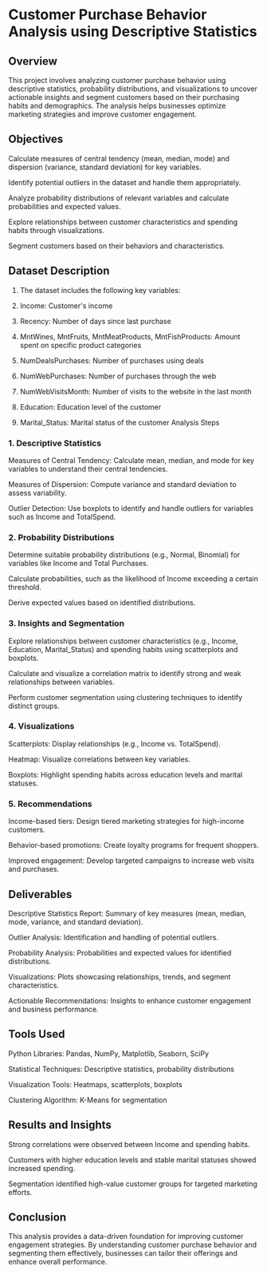 # Customer Purchase Behavior Analysis using Descriptive Statistics

## Overview

This project involves analyzing customer purchase behavior using descriptive statistics, probability distributions, and visualizations to uncover actionable insights and segment customers based on their purchasing habits and demographics. The analysis helps businesses optimize marketing strategies and improve customer engagement.

## Objectives

Calculate measures of central tendency (mean, median, mode) and dispersion (variance, standard deviation) for key variables.

Identify potential outliers in the dataset and handle them appropriately.

Analyze probability distributions of relevant variables and calculate probabilities and expected values.

Explore relationships between customer characteristics and spending habits through visualizations.

Segment customers based on their behaviors and characteristics.

## Dataset Description

1. The dataset includes the following key variables:

2. Income: Customer's income

3. Recency: Number of days since last purchase

4. MntWines, MntFruits, MntMeatProducts, MntFishProducts: Amount spent on specific product categories

5. NumDealsPurchases: Number of purchases using deals

6. NumWebPurchases: Number of purchases through the web

7. NumWebVisitsMonth: Number of visits to the website in the last month

8. Education: Education level of the customer

9. Marital_Status: Marital status of the customer
Analysis Steps

### 1. Descriptive Statistics

Measures of Central Tendency: Calculate mean, median, and mode for key variables to understand their central tendencies.

Measures of Dispersion: Compute variance and standard deviation to assess variability.

Outlier Detection: Use boxplots to identify and handle outliers for variables such as Income and TotalSpend.

### 2. Probability Distributions

Determine suitable probability distributions (e.g., Normal, Binomial) for variables like Income and Total Purchases.

Calculate probabilities, such as the likelihood of Income exceeding a certain threshold.

Derive expected values based on identified distributions.

### 3. Insights and Segmentation

Explore relationships between customer characteristics (e.g., Income, Education, Marital_Status) and spending habits using scatterplots and boxplots.

Calculate and visualize a correlation matrix to identify strong and weak relationships between variables.

Perform customer segmentation using clustering techniques to identify distinct groups.

### 4. Visualizations

Scatterplots: Display relationships (e.g., Income vs. TotalSpend).

Heatmap: Visualize correlations between key variables.

Boxplots: Highlight spending habits across education levels and marital statuses.

### 5. Recommendations

Income-based tiers: Design tiered marketing strategies for high-income customers.

Behavior-based promotions: Create loyalty programs for frequent shoppers.

Improved engagement: Develop targeted campaigns to increase web visits and purchases.

## Deliverables

Descriptive Statistics Report: Summary of key measures (mean, median, mode, variance, and standard deviation).

Outlier Analysis: Identification and handling of potential outliers.

Probability Analysis: Probabilities and expected values for identified distributions.

Visualizations: Plots showcasing relationships, trends, and segment characteristics.

Actionable Recommendations: Insights to enhance customer engagement and business performance.

## Tools Used

Python Libraries: Pandas, NumPy, Matplotlib, Seaborn, SciPy

Statistical Techniques: Descriptive statistics, probability distributions

Visualization Tools: Heatmaps, scatterplots, boxplots

Clustering Algorithm: K-Means for segmentation

## Results and Insights

Strong correlations were observed between Income and spending habits.

Customers with higher education levels and stable marital statuses showed increased spending.

Segmentation identified high-value customer groups for targeted marketing efforts.

## Conclusion

This analysis provides a data-driven foundation for improving customer engagement strategies. By understanding customer purchase behavior and segmenting them effectively, businesses can tailor their offerings and enhance overall performance.
